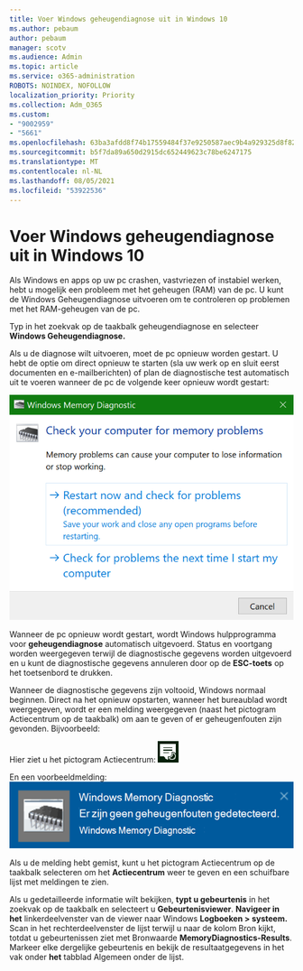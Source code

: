 ```yaml
---
title: Voer Windows geheugendiagnose uit in Windows 10
ms.author: pebaum
author: pebaum
manager: scotv
ms.audience: Admin
ms.topic: article
ms.service: o365-administration
ROBOTS: NOINDEX, NOFOLLOW
localization_priority: Priority
ms.collection: Adm_O365
ms.custom:
- "9002959"
- "5661"
ms.openlocfilehash: 63ba3afdd8f74b17559484f37e9250587aec9b4a929325d8f82e3c9ad06f1783
ms.sourcegitcommit: b5f7da89a650d2915dc652449623c78be6247175
ms.translationtype: MT
ms.contentlocale: nl-NL
ms.lasthandoff: 08/05/2021
ms.locfileid: "53922536"
---
```

# <a name="run-windows-memory-diagnostics-in-windows-10"></a>Voer Windows geheugendiagnose uit in Windows 10

Als Windows en apps op uw pc crashen, vastvriezen of instabiel werken, hebt u mogelijk een probleem met het geheugen (RAM) van de pc. U kunt de Windows Geheugendiagnose uitvoeren om te controleren op problemen met het RAM-geheugen van de pc.

Typ in het zoekvak op de taakbalk geheugendiagnose en selecteer **Windows Geheugendiagnose.** 

Als u de diagnose wilt uitvoeren, moet de pc opnieuw worden gestart. U hebt de optie om direct opnieuw te starten (sla uw werk op en sluit eerst documenten en e-mailberichten) of plan de diagnostische test automatisch uit te voeren wanneer de pc de volgende keer opnieuw wordt gestart:

![Windows Geheugendiagnose](media/windows-memory-diagnostic.png)

Wanneer de pc opnieuw wordt gestart, wordt Windows hulpprogramma voor **geheugendiagnose** automatisch uitgevoerd. Status en voortgang worden weergegeven terwijl de diagnostische gegevens worden uitgevoerd en u kunt de diagnostische gegevens annuleren door op de **ESC-toets** op het toetsenbord te drukken.

Wanneer de diagnostische gegevens zijn voltooid, Windows normaal beginnen.
Direct na het opnieuw opstarten, wanneer het bureaublad wordt  weergegeven, wordt er een melding weergegeven (naast het pictogram Actiecentrum op de taakbalk) om aan te geven of er geheugenfouten zijn gevonden. Bijvoorbeeld:

Hier ziet u het pictogram Actiecentrum: ![Pictogram Actiecentrum](media/action-center-icon.png) 

En een voorbeeldmelding: ![Geen geheugenfouten](media/no-memory-errors.png)

Als u de melding hebt  gemist, kunt u het pictogram Actiecentrum op de taakbalk selecteren om het **Actiecentrum** weer te geven en een schuifbare lijst met meldingen te zien.

Als u gedetailleerde informatie wilt bekijken, **typt u gebeurtenis** in het zoekvak op de taakbalk en selecteert u **Gebeurtenisviewer**. **Navigeer in het** linkerdeelvenster van de viewer naar Windows **Logboeken > systeem.** Scan in het rechterdeelvenster de lijst terwijl  u naar de kolom Bron kijkt, totdat u gebeurtenissen ziet met Bronwaarde **MemoryDiagnostics-Results**. Markeer elke dergelijke gebeurtenis en bekijk de resultaatgegevens in het vak onder **het** tabblad Algemeen onder de lijst.
